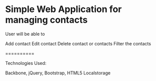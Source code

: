 Simple Web Application for managing contacts
==========

User will be able to 

Add contact
Edit contact
Delete contact or contacts
Filter the contacts


==========

Technologies Used:

Backbone,
jQuery,
Bootstrap,
HTML5 Localstorage
